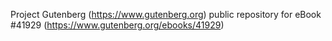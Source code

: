 Project Gutenberg (https://www.gutenberg.org) public repository for eBook #41929 (https://www.gutenberg.org/ebooks/41929)
